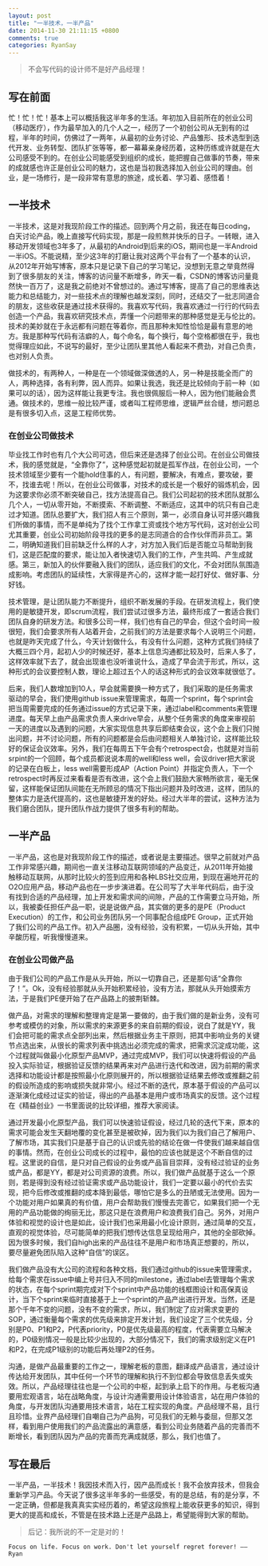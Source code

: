 ```yaml
---
layout: post
title: "一半技术，一半产品"
date: 2014-11-30 21:11:15 +0800
comments: true
categories: RyanSay
---
```

> 不会写代码的设计师不是好产品经理！

## 写在前面
忙！忙！忙！基本上可以概括我这半年多的生活。年初加入目前所在的创业公司（移动医疗），作为最早加入的几个人之一，经历了一个初创公司从无到有的过程，半年的时间，仿佛过了一两年，从最初的业务讨论、产品雏形、技术选型到迭代开发、业务转型、团队扩张等等，都一幕幕亲身经历着，这种历练或许就是在大公司感受不到的。在创业公司能感受到组织的成长，能把握自己做事的节奏，带来的成就感也许正是创业公司的魅力，这也是当初我选择加入创业公司的理由。创业，是一场修行，是一段非常有意思的旅途，成长着、学习着、感悟着！

<!--More-->

## 一半技术
一半技术，这是对我现阶段工作的描述。回到两个月之前，我还在每日coding，白天讨论产品，晚上直接写代码实现，那是一段煎熬并快乐的日子。一转眼，进入移动开发领域也3年多了，从最初的Android到后来的iOS，期间也是一半Android一半iOS。不能说精，至少这3年的打磨让我对这两个平台有了一个基本的认识，从2012年开始写博客，原本只是记录下自己的学习笔记，没想到无意之举竟然得到了很多朋友的关注，博客的访问量不断增多，昨天一看，CSDN的博客访问量竟然快一百万了，这是我之前绝对不曾想过的。通过写博客，提高了自己的思维表达能力和总结能力，对一些技术点的理解也越发深刻，同时，还结交了一批志同道合的朋友，这些收获是通过技术获得的。我喜欢写代码，我喜欢通过一行行的代码去创造一个产品，我喜欢研究技术点，弄懂一个问题带来的那种感觉是无与伦比的。技术的美妙就在于永远都有问题在等着你，而且那种未知性恰恰是最有意思的地方。我是那种写代码有洁癖的人，每个命名，每个换行，每个空格都很在乎，我也觉得理应如此，不说写的最好，至少让团队里其他人看起来不费劲，对自己负责，也对别人负责。

做技术的，有两种人，一种是在一个领域做深做透的人，另一种是技能全而广的人，两种选择，各有利弊，因人而异。如果让我选，我还是比较倾向于前一种（如果可以的话），因为这样能让我更专注。我也很佩服后一种人，因为他们能融会贯通。做技术的，思维一般比较严谨，或者叫工程师思维，逻辑严丝合缝，想问题总是有很多切入点，这是工程师优势。

### 在创业公司做技术
毕业找工作时也有几个大公司可选，但后来还是选择了创业公司。在创业公司做技术，我的感觉就是，“全靠你了”，这种感觉起初就是孤军作战，在创业公司，一个技术领域至少要有一个能hold住事的人，有问题，要解决，有难点，要攻破，要不，找谁去呢！所以，在创业公司做事，对技术的成长是一个极好的锻炼机会，因为这要求你必须不断突破自己，找方法提高自己。我们公司起初的技术团队就那么几个人，一切从零开始，不断摸索、不断调整、不断适应，这其中的坑只有自己走过才知道。团队总要扩大，我们招人有三个原则，第一，必须自身认可并感兴趣我们所做的事情，而不是单纯为了找个工作拿工资或找个地方写代码，这对创业公司尤其重要，创业公司初始阶段寻找的更多的是志同道合的合作伙伴而非员工。第二，明确知道我们目前缺乏什么样的人才，对方加入我们后是否能立马帮助到我们，这是匹配度的要求，能让加入者快速切入我们的工作，产生共鸣、产生成就感。第三，新加入的伙伴要融入我们的团队，适应我们的文化，不会对团队氛围造成影响。考虑团队的延续性，大家得是齐心的，这样才能一起打好仗、做好事、分好钱。

技术管理，是让团队能力不断提升，组织不断发展的手段。在研发流程上，我们使用的是敏捷开发，即scrum流程，我们尝试过很多方法，最终形成了一套适合我们团队自身的研发方法。和很多公司一样，我们也有自己的早会，但这个会时间一般很短，我们会要求所有人站着开会，之前我们的方法是要求每个人说明三个问题，也就是昨天完成了什么，今天计划做什么，有没有什么问题，这种方式我们持续了大概三四个月，起初人少的时候还好，基本上信息沟通都比较及时，后来人多了，这样效率就下去了，就会出现谁也没听谁说什么，造成了早会流于形式，所以，这种形式的会议要控制人数，理论上超过五个人的话这种形式的会议效率就很低了。

后来，我们人数增加到10人，早会就需要换一种方式了，我们采取的是任务需求驱动的早会，我们使用github issue来管理需求，每周一个sprint，每个sprint会把当周需要完成的任务通过issue的方式记录下来，通过label和comments来管理进度。每天早上由产品需求负责人来drive早会，从整个任务需求的角度来审视前一天的进度以及遇到的问题，大家实现信息共享后即结束会议，这个会上我们只抛出问题，并不讨论问题，所有的问题都是会后由问题相关人单独讨论，这样能比较好的保证会议效率。另外，我们在每周五下午会有个retrospect会，也就是对当前srpint的一个回顾，每个成员都说说本周的well和less well，会议driver把大家说的记录在白板上，less well需要形成AP（Action Point）并指定负责人，下一个retrospect时再反过来看看是否有改进，这个会上我们鼓励大家畅所欲言，毫无保留，这样能保证团队间能在无所顾忌的情况下指出问题并及时改进，这样，团队的整体实力是迭代提高的，这也是敏捷开发的好处。经过大半年的尝试，这种方法为我们磨合团队，提升团队作战力提供了很多有利的帮助。

## 一半产品
一半产品，这也是对我现阶段工作的描述，或者说是主要描述。很早之前就对产品工作非常感兴趣，期间也一直关注移动互联网领域的产品变迁，从2011年开始接触移动互联网，从那时比较火的签到应用和各种LBS社交应用，到现在遍地开花的O2O应用产品，移动产品也在一步步演进着。在公司写了大半年代码后，由于没有找到合适的产品经理，加上开发和需求间的间隙，产品的工作需要立马开始，所以，我被委任担任产品一职，说是说做产品，其实做的更多的是PE（Product Execution）的工作，和公司业务团队另一个同事配合组成PE Group，正式开始了我们公司的产品工作。初入产品圈，没有经验，没有积累，一切从头开始，其中辛酸历程，听我慢慢道来。

### 在创业公司做产品
由于我们公司的产品工作是从头开始，所以一切靠自己，还是那句话“全靠你了！”。Ok，没有经验那就从头开始积累经验，没有方法，那就从头开始摸索方法，于是我们PE便开始了在产品路上的披荆斩棘。

做产品，对需求的理解和整理肯定是第一要做的，由于我们做的是新业务，没有可参考或模仿的对象，所以需求的来源更多的来自前期的假设，说白了就是YY，我们会把可能的需求点全部列出来，然后根据业务主干原则，把其中影响业务的关键节点选出来，从很长的需求列表中挑选出必须完成的需求，把需求沉淀成功能，这个过程就叫做最小化原型产品MVP，通过完成MVP，我们可以快速将假设的产品投入实际验证，根据验证反馈的结果再来对产品进行迭代和改进，因为前期的需求选择和功能设计都是按照最小化原则展开的，所以根据验证结果去修改或推翻之前的假设所造成的影响或损失就非常小。经过不断的迭代，原本基于假设的产品可以逐渐演化成经过证实的验证，得出的产品基本是用户或市场真实的反馈。这个过程在《精益创业》一书里面说的比较详细，推荐大家阅读。

通过开发最小化原型产品，我们可以快速验证假设，经过几轮的迭代下来，原本的需求可能会发生天翻地覆的变化甚至是被砍掉，因为我们以为我们自己了解用户、了解市场，其实我们只是基于自己的认识或先验的结论在做一件使我们越来越自信的事情。然而，在创业公司成长的过程中，最怕的应该也就是这个不断自信的过程。这里说的自信，是只对自己假设的业务或产品盲目崇拜，没有经过验证的业务或产品，都是YY，都是对公司资源的浪费。所以，我们做产品就基于这么一个原则，若是得到没有经过验证需求或产品功能设计，我们一定要以最小的代价去实现，把今后修改或推翻的成本降到最低，哪怕它是多么的丑陋或无法使用。因为一个功能对用户如果真的有价值，用户会帮助我们慢慢去完善它，如果我们把一个无用的产品功能做的绚丽无比，那这只是在浪费用户和浪费我们自己。另外，对用户体验和视觉的设计也是如此，设计我们也采用最小化设计原则，通过简单的交互，直观的视觉体验，尽可能简单的把我们想传达信息呈现给用户，其他的全部砍掉。因为很多时候，我们自high出来的产品往往不是用户和市场真正想要的，所以，要尽量避免团队陷入这种“自信”的误区。

我们做产品没有大公司的流程和各种文档，我们通过github的issue来管理需求，给每个需求在issue中编上号并归入不同的milestone，通过label去管理每个需求的状态，在每个sprint期完成对下个sprint中产品功能的线框图设计和高保真设计，当下个sprint来临时直接基于上一个sprint的产品产出进行开发。当然，还是那个千年不变的问题，没有不变的需求，所以，我们制定了应对需求变更的SOP，通过衡量每个需求的优先级来排定开发计划，我们设定了三个优先级，分别是P0、P1和P2，P代表priority，P0是优先级最高的程度，代表需要立马解决的，P0级别情况一般是比较少出现的，大部分情况下，我们的需求级别定义在P1和P2，在完成P1级别的功能后再处理P2的任务。

沟通，是做产品最重要的工作之一，理解老板的意图，翻译成产品语言，通过设计传达给开发团队，其中任何一个环节的理解和执行不到位都会导致信息丢失或失效。所以，产品经理往往也是一个公司的中枢，起到承上启下的作用。与老板沟通要用宏观语言，站在战略角度，与设计沟通需要用设计体验语言，站在用户体验的角度，与开发团队沟通要用技术语言，站在工程实现的角度。产品经理不易，且行且珍惜。业界产品经理们自嘲自己为产品狗，可见我们的无赖与委屈，但那又怎样，看到用户使用我们的产品流露出的满意感，看到公司业务随着产品的完善而不断增长，看到团队因为产品的完善而充满成就感，那么，我们也值了。

## 写在最后
一半产品，一半技术！我因技术而入行，因产品而成长！我不会放弃技术，但我会重新学习产品。今天说了很多这半年多的一些感受，有的是总结，有的是分享，不一定正确，但都是我真真实实经历着的，希望这段旅程上能收获更多的知识，得到更大的提高和成长，不管是在技术路上还是产品路上，希望能得到大家的帮助。


> 后记：我所说的不一定是对的！

```Focus on life. Focus on work. Don't let yourself regret forever! ——Ryan```

